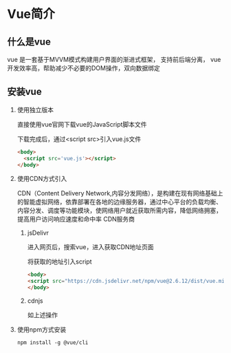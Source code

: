 # Vue简介

## 什么是vue
vue 是一套基于MVVM模式构建用户界面的渐进式框架，
支持前后端分离，
vue开发效率高，帮助减少不必要的DOM操作，双向数据绑定

## 安装vue
1. 使用独立版本

   直接使用vue官网下载vue的JavaScript脚本文件

   下载完成后，通过\<script src>引入vue.js文件
    ```html
    <body>
      <script src='vue.js'></script>
    </body>
    ```
   
2. 使用CDN方式引入

   CDN（Content Delivery Network,内容分发网络），是构建在现有网络基础上的智能虚拟网络，依靠部署在各地的边缘服务器，通过中心平台的负载均衡、内容分发、调度等功能模块，使网络用户就近获取所需内容，降低网络拥塞，提高用户访问响应速度和命中率
CDN服务商

   1. jsDelivr
   
      进入网页后，搜索vue，进入获取CDN地址页面

      将获取的地址引入script

      ```html
      <body>
      <script src="https://cdn.jsdelivr.net/npm/vue@2.6.12/dist/vue.min.js"></script>
      </body>
      ```
      
   2. cdnjs
   
      如上述操作
   
3. 使用npm方式安装
   ```markdown
   npm install -g @vue/cli
   ```

